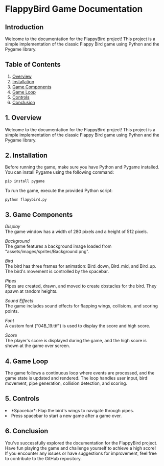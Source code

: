 # FlappyBird Game Documentation

## Introduction

Welcome to the documentation for the FlappyBird project! This project is a simple implementation of the classic Flappy Bird game using Python and the Pygame library.

## Table of Contents

1. [Overview](#1-overview)
2. [Installation](#2-installation)
3. [Game Components](#3-game-components)
4. [Game Loop](#4-game-loop)
5. [Controls](#5-controls)
6. [Conclusion](#6-conclusion)

## 1. Overview
Welcome to the documentation for the FlappyBird project! This project is a simple implementation of the classic Flappy Bird game using Python and the Pygame library.

## 2. Installation
Before running the game, make sure you have Python and Pygame installed. You can install Pygame using the following command:
```bash
pip install pygame
```

To run the game, execute the provided Python script:
```
python flapybird.py
```
## 3. Game Components

*Display*  
The game window has a width of 280 pixels and a height of 512 pixels.  

*Background*  
The game features a background image loaded from "assets/images/sprites/Background.png".  

*Bird*  
The bird has three frames for animation: Bird_down, Bird_mid, and Bird_up. The bird's movement is controlled by the spacebar.  

*Pipes*  
Pipes are created, drawn, and moved to create obstacles for the bird. They spawn at random heights.  

*Sound Effects*  
The game includes sound effects for flapping wings, collisions, and scoring points.  

*Font*  
A custom font ("04B_19.ttf") is used to display the score and high score.  

*Score*  
The player's score is displayed during the game, and the high score is shown at the game over screen.  

## 4. Game Loop
The game follows a continuous loop where events are processed, and the game state is updated and rendered. The loop handles user input, bird movement, pipe generation, collision detection, and scoring.  

## 5. Controls

<li> *Spacebar*: Flap the bird's wings to navigate through pipes.  
<li> Press spacebar to start a new game after a game over.  


## 6. Conclusion
 You've successfully explored the documentation for the FlappyBird project. Have fun playing the game and challenge yourself to achieve a high score! If you encounter any issues or have suggestions for improvement, feel free to contribute to the GitHub repository.  